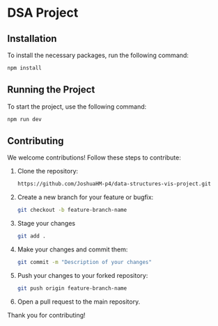 # DSA Project

## Installation

To install the necessary packages, run the following command:

```bash
npm install
```

## Running the Project

To start the project, use the following command:

```bash
npm run dev
```

## Contributing

We welcome contributions! Follow these steps to contribute:

1. Clone the repository:

    ```bash
    https://github.com/JoshuaHM-p4/data-structures-vis-project.git
    ```

2. Create a new branch for your feature or bugfix:

    ```bash
    git checkout -b feature-branch-name
    ```

3. Stage your changes
    ```bash
    git add .
    ```

4. Make your changes and commit them:

    ```bash
    git commit -m "Description of your changes"
    ```

5. Push your changes to your forked repository:

    ```bash
    git push origin feature-branch-name
    ```

6. Open a pull request to the main repository.

Thank you for contributing!
